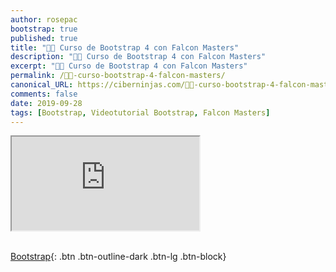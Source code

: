 ```yaml
---
author: rosepac
bootstrap: true
published: true
title: "👨‍🏫 Curso de Bootstrap 4 con Falcon Masters"
description: "👩‍🎨 Curso de Bootstrap 4 con Falcon Masters"
excerpt: "👩‍🎨 Curso de Bootstrap 4 con Falcon Masters"
permalink: /👨‍🏫-curso-bootstrap-4-falcon-masters/
canonical_URL: https://ciberninjas.com/👨‍🏫-curso-bootstrap-4-falcon-masters/
comments: false
date: 2019-09-28
tags: [Bootstrap, Videotutorial Bootstrap, Falcon Masters]
---
```


<div class="embed-responsive embed-responsive-16by9">
  <iframe class="embed-responsive-item" src="https://www.youtube-nocookie.com/embed/videoseries?list=PLhSj3UTs2_yWHrFIVoEkiaiEjDHt9lZAI" allowfullscreen></iframe>
</div><br/>

[<i class="fab fa-bootstrap"></i> Bootstrap](/cursos-tecnologia/#bootstrap-){: .btn .btn-outline-dark .btn-lg .btn-block}
